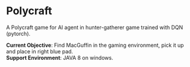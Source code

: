 # Polycraft
A Polycraft game for AI agent in hunter-gatherer game trained with DQN (pytorch).

**Current Objective**: Find MacGuffin in the gaming environment, pick it up and place in right blue pad. <br>
**Support Environment**: JAVA 8 on windows.

